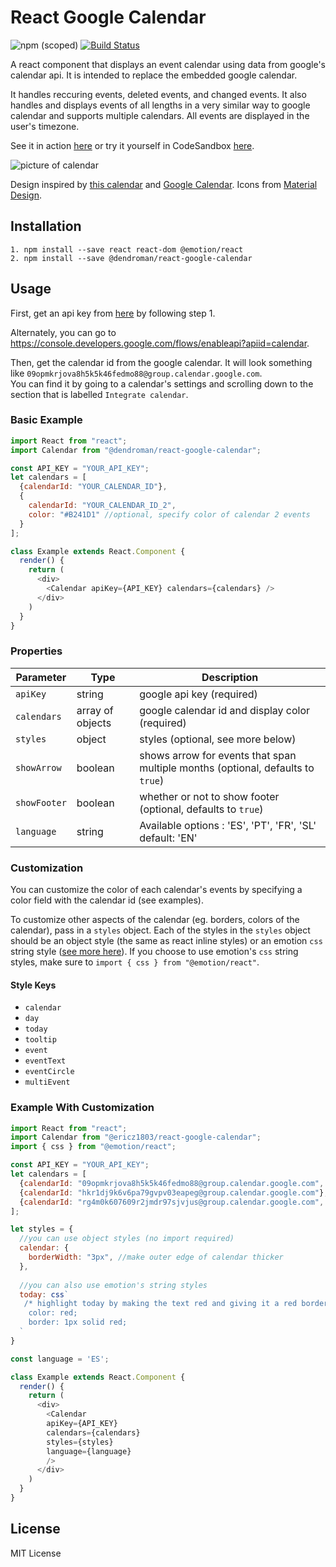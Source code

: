 # React Google Calendar

![npm (scoped)](https://img.shields.io/npm/v/@ericz1803/react-google-calendar) [![Build Status](https://travis-ci.com/ericz1803/react-google-calendar.svg?token=kgRjisW2saVwCyBzYyN5&branch=master)](https://travis-ci.com/ericz1803/react-google-calendar)   
  
A react component that displays an event calendar using data from google's calendar api. It is intended to replace the embedded google calendar.

It handles reccuring events, deleted events, and changed events. It also handles and displays events of all lengths in a very similar way to google calendar and supports multiple calendars. All events are displayed in the user's timezone.

See it in action [here](https://ericz1803.github.io/react-test-calendar/) or try it yourself in CodeSandbox [here](https://codesandbox.io/s/kind-davinci-12qze).

![picture of calendar](example.png)

Design inspired by [this calendar](https://codepen.io/knyttneve/pen/QVqyNg) and [Google Calendar](https://www.google.com/calendar). Icons from [Material Design](https://material.io/resources/icons/?style=baseline).

## Installation

```
1. npm install --save react react-dom @emotion/react
2. npm install --save @dendroman/react-google-calendar
```

## Usage

First, get an api key from [here](https://developers.google.com/calendar/quickstart/js) by following step 1.

Alternately, you can go to https://console.developers.google.com/flows/enableapi?apiid=calendar.

Then, get the calendar id from the google calendar. It will look something like `09opmkrjova8h5k5k46fedmo88@group.calendar.google.com`.   
You can find it by going to a calendar's settings and scrolling down to the section that is labelled `Integrate calendar`.

### Basic Example

```js
import React from "react";
import Calendar from "@dendroman/react-google-calendar";

const API_KEY = "YOUR_API_KEY";
let calendars = [
  {calendarId: "YOUR_CALENDAR_ID"},
  {
    calendarId: "YOUR_CALENDAR_ID_2",
    color: "#B241D1" //optional, specify color of calendar 2 events
  }
];

class Example extends React.Component {
  render() {
    return (
      <div>
        <Calendar apiKey={API_KEY} calendars={calendars} />
      </div>
    )
  }
}
```

### Properties
| Parameter     | Type             | Description                                                                     |
|---------------|------------------|---------------------------------------------------------------------------------|
| `apiKey`      | string           | google api key (required)                                                       |
| `calendars`   | array of objects | google calendar id and display color (required)                                 |
| `styles`      | object           | styles (optional, see more below)                                               |
| `showArrow`   | boolean          | shows arrow for events that span multiple months (optional, defaults to `true`) |
| `showFooter`  | boolean          | whether or not to show footer (optional, defaults to `true`)                    |
| `language`    | string           | Available options : 'ES', 'PT', 'FR', 'SL' default: 'EN'                        |

### Customization

You can customize the color of each calendar's events by specifying a color field with the calendar id (see examples).

To customize other aspects of the calendar (eg. borders, colors of the calendar), pass in a `styles` object. Each of the styles in the `styles` object should be an object style (the same as react inline styles) or an emotion `css` string style ([see more here](https://emotion.sh/docs/css-prop)). If you choose to use emotion's `css` string styles, make sure to `import { css } from "@emotion/react"`.

#### Style Keys
- `calendar`
- `day`
- `today`
- `tooltip`
- `event`
- `eventText`
- `eventCircle`
- `multiEvent`

### Example With Customization

```js
import React from "react";
import Calendar from "@ericz1803/react-google-calendar";
import { css } from "@emotion/react";

const API_KEY = "YOUR_API_KEY";
let calendars = [
  {calendarId: "09opmkrjova8h5k5k46fedmo88@group.calendar.google.com", color: "#B241D1"}, //add a color field to specify the color of a calendar
  {calendarId: "hkr1dj9k6v6pa79gvpv03eapeg@group.calendar.google.com"}, //without a specified color, it defaults to blue (#4786ff)
  {calendarId: "rg4m0k607609r2jmdr97sjvjus@group.calendar.google.com", color: "rgb(63, 191, 63)"} //accepts hex and rgb strings (doesn't work with color names)
];

let styles = {
  //you can use object styles (no import required)
  calendar: {
    borderWidth: "3px", //make outer edge of calendar thicker
  },
  
  //you can also use emotion's string styles
  today: css`
   /* highlight today by making the text red and giving it a red border */
    color: red;
    border: 1px solid red;
  `
}

const language = 'ES';

class Example extends React.Component {
  render() {
    return (
      <div>
        <Calendar 
        apiKey={API_KEY} 
        calendars={calendars} 
        styles={styles} 
        language={language}
        />
      </div>
    )
  }
}
```

## License
MIT License
